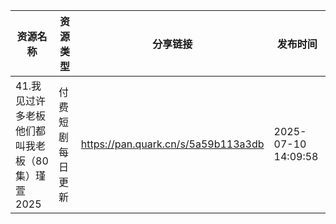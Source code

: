 | 资源名称                         | 资源类型     | 分享链接                                | 发布时间                |
| ---------------------------- | -------- | ----------------------------------- | ------------------- |
| 41.我见过许多老板他们都叫我老板（80集）瑾萱2025 | 付费短剧每日更新 | https://pan.quark.cn/s/5a59b113a3db | 2025-07-10 14:09:58 |
